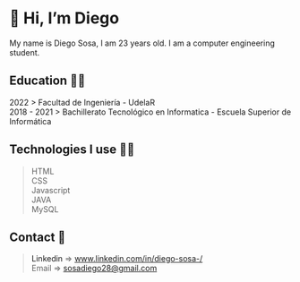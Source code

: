 <h1>👋 Hi, I’m Diego</h1>

My name is Diego Sosa, I am 23 years old. I am a computer engineering student.

<h2> Education 👨‍🎓 </h2>

2022 > Facultad de Ingeniería - UdelaR</br>
2018 - 2021 > Bachillerato Tecnológico en Informatica - Escuela Superior de Informática 

<h2> Technologies I use 🕵️‍♂️</h2>

>HTML</br>
>CSS</br>
>Javascript</br>
>JAVA</br>
>MySQL</br>

<h2> Contact 📲</h2>

><a src="www.linkedin.com/in/diego-sosa-/">Linkedin</a> => www.linkedin.com/in/diego-sosa-/</br> 
>Email => sosadiego28@gmail.com

<!---
DiegoSosa9/DiegoSosa9 is a ✨ special ✨ repository because its `README.md` (this file) appears on your GitHub profile.
You can click the Preview link to take a look at your changes.
--->
